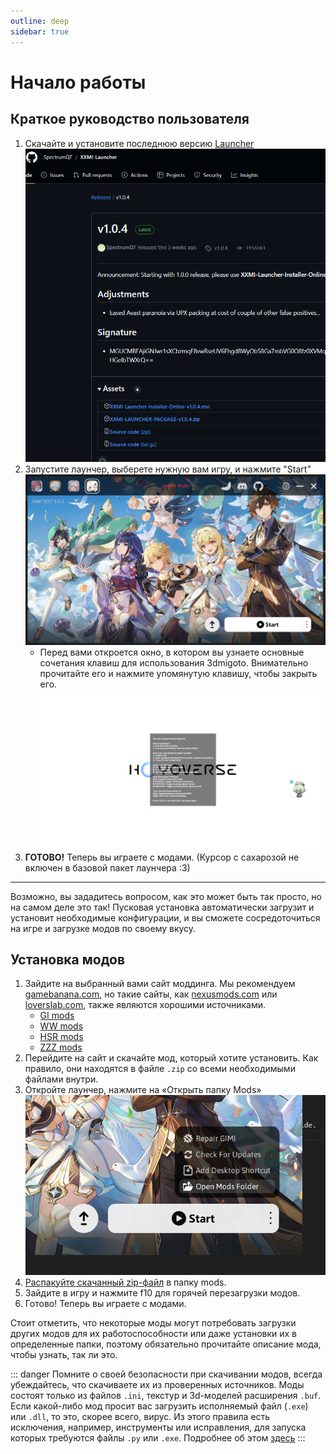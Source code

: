 ```yaml
---
outline: deep
sidebar: true
---
```

# Начало работы

## Краткое руководство пользователя

1. Скачайте и установите последнюю версию [Launcher](https://github.com/SpectrumQT/XXMI-Launcher/releases/latest) 
![downloadlauncher](./img/downloadlauncher.png)
2. Запустите лаунчер, выберете нужную вам игру, и нажмите "Start"
![Start](./img/start.png)
    - Перед вами откроется окно, в котором вы узнаете основные сочетания клавиш для использования 3dmigoto. Внимательно прочитайте его и нажмите упомянутую клавишу, чтобы закрыть его.
    ![firstscreen](./img/firstscreen.png)
3. **ГОТОВО!** Теперь вы играете с модами. (Курсор c сахарозой не включен в базовой пакет лаунчера :3)

---
Возможно, вы зададитесь вопросом, как это может быть так просто, но на самом деле это так! Пусковая установка автоматически загрузит и установит необходимые конфигурации, и вы сможете сосредоточиться на игре и загрузке модов по своему вкусу.

## Установка модов

1. Зайдите на выбранный вами сайт моддинга. Мы рекомендуем [gamebanana.com](https://gamebanana.com), но такие сайты, как [nexusmods.com](https://nexusmods.com) или [loverslab.com](https://loverslab.com), также являются хорошими источниками.
    - [GI mods](https://gamebanana.com/mods/1)
    - [WW mods](https://gamebanana.com/mods/1)
    - [HSR mods](https://gamebanana.com/mods/1)
    - [ZZZ mods](https://gamebanana.com/mods/1)
2. Перейдите на сайт и скачайте мод, который хотите установить. Как правило, они находятся в файле `.zip` со всеми необходимыми файлами внутри.
3. Откройте лаунчер, нажмите на «Открыть папку Mods»
![Открыть папку Mods](./img/openmodsfolder.png)
4. [Распакуйте скачанный zip-файл](https://www.google.com/search?q=как+распаковать+.zip+архив) в папку mods.
5. Зайдите в игру и нажмите f10 для горячей перезагрузки модов.
6. Готово! Теперь вы играете с модами.

Стоит отметить, что некоторые моды могут потребовать загрузки других модов для их работоспособности или даже установки их в определенные папки, поэтому обязательно прочитайте описание мода, чтобы узнать, так ли это.

::: danger
Помните о своей безопасности при скачивании модов, всегда убеждайтесь, что скачиваете их из проверенных источников. Моды состоят только из файлов `.ini`, текстур и 3d-моделей расширения `.buf`. Если какой-либо мод просит вас загрузить исполняемый файл (`.exe`) или `.dll`, то это, скорее всего, вирус. Из этого правила есть исключения, например, инструменты или исправления, для запуска которых требуются файлы `.py` или `.exe`. Подробнее об этом [здесь](#fixing-mods)
:::
